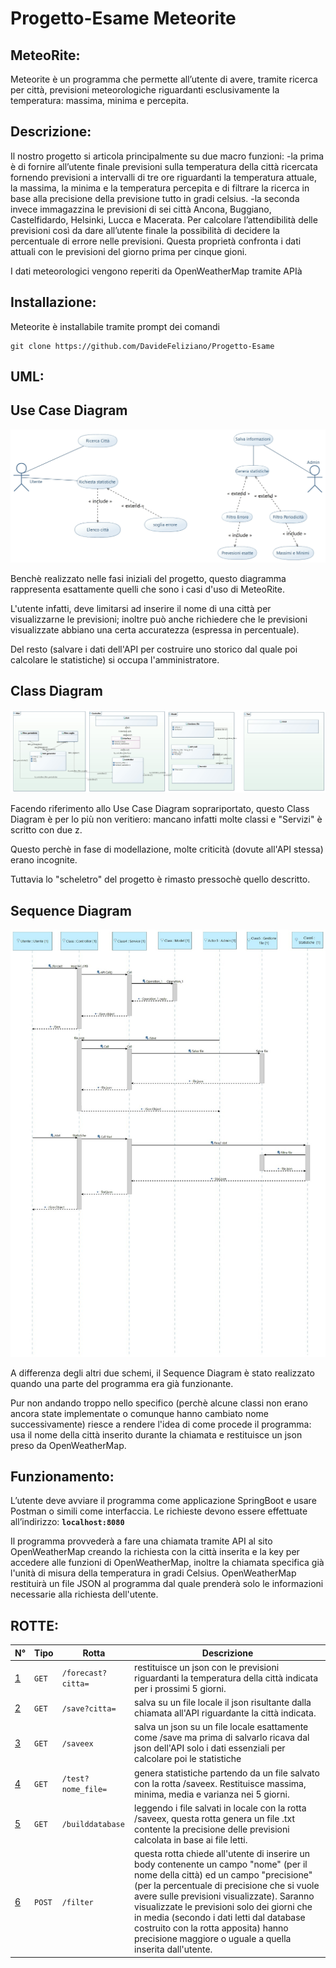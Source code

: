 # Progetto-Esame Meteorite 
## MeteoRite:
Meteorite è un programma che permette all’utente di avere, tramite ricerca per città, previsioni meteorologiche riguardanti
esclusivamente la temperatura: massima, minima e percepita.


## Descrizione:
Il nostro progetto si articola principalmente su  due macro funzioni: 
-la prima è di fornire all’utente finale previsioni sulla temperatura della città ricercata fornendo previsioni a intervalli 
di tre ore riguardanti la temperatura attuale, la massima, la minima e la temperatura percepita e di filtrare la ricerca in base 
alla precisione della previsione tutto in gradi celsius.
-la seconda invece immagazzina le previsioni di sei città Ancona, Buggiano, Castelfidardo, Helsinki,
Lucca e Macerata. Per calcolare l’attendibilità delle previsioni così da dare all’utente finale la possibilità di decidere 
la percentuale di errore nelle previsioni. Questa proprietà confronta i dati attuali con le previsioni del giorno prima per cinque gioni.

I dati meteorologici vengono  reperiti da OpenWeatherMap tramite APIà



## Installazione: 
Meteorite è installabile tramite prompt dei comandi 
```
git clone https://github.com/DavideFeliziano/Progetto-Esame
```


<a name="config"></a>

## UML:

## Use Case Diagram
![alt text](https://github.com/DavideFeliziano/Progetto-Esame/blob/main/usecasediagram.jpg?raw=true)

Benchè realizzato nelle fasi iniziali del progetto, questo diagramma rappresenta esattamente quelli che sono i casi d'uso di MeteoRite.

L'utente infatti, deve limitarsi ad inserire il nome di una città per visualizzarne le previsioni; inoltre può anche richiedere che le previsioni visualizzate abbiano una certa accuratezza (espressa in percentuale).

Del resto (salvare i dati dell'API per costruire uno storico dal quale poi calcolare le statistiche) si occupa l'amministratore.

## Class Diagram
![alt text](https://github.com/DavideFeliziano/Progetto-Esame/blob/main/esame.jpg?raw=true)

Facendo riferimento allo Use Case Diagram soprariportato, questo Class Diagram è per lo più non veritiero: mancano infatti molte classi e "Servizi" è scritto con due z.

Questo perchè in fase di modellazione, molte criticità (dovute all'API stessa) erano incognite.

Tuttavia lo "scheletro" del progetto è rimasto pressochè quello descritto.


## Sequence Diagram
![alt text](https://github.com/DavideFeliziano/Progetto-Esame/blob/main/secuencediagram.jpg?raw=true)

A differenza degli altri due schemi, il Sequence Diagram è stato realizzato quando una parte del programma era già funzionante.

Pur non andando troppo nello specifico (perchè alcune classi non erano ancora state implementate o comunque hanno cambiato nome successivamente) riesce a rendere l'idea di come procede il programma: usa il nome della città inserito durante la chiamata e restituisce un json preso da OpenWeatherMap.

## Funzionamento:
L’utente deve avviare il programma come applicazione SpringBoot e usare Postman o simili come interfaccia.
Le richieste devono essere effettuate all’indirizzo: 
**``` localhost:8080 ```**

Il programma provvederà a fare una chiamata tramite API al sito OpenWeatherMap creando la richiesta con la città inserita e la key per accedere alle funzioni di OpenWeatherMap,
inoltre la chiamata specifica già l'unità di misura della temperatura in gradi Celsius.
OpenWeatherMap restituirà un file JSON al programma dal quale prenderà solo le informazioni necessarie alla richiesta dell'utente.

## ROTTE:

N° | Tipo | Rotta | Descrizione
----- | ------------ | -------------------- | ----------------------
[1](#1) | ` GET ` | `/forecast?citta=` | restituisce un json con le previsioni riguardanti la temperatura della città indicata per i prossimi 5 giorni.
[2](#2) | ` GET ` | `/save?citta=` | salva su un file locale il json risultante dalla chiamata all'API riguardante la città indicata.
[3](#3) | ` GET ` | `/saveex` | salva un json su un file locale esattamente come /save ma prima di salvarlo ricava dal json dell'API solo i dati essenziali per calcolare poi le statistiche
[4](#4) | ` GET ` | `/test?nome_file=` | genera statistiche partendo da un file salvato con la rotta /saveex. Restituisce massima, minima, media e varianza nei 5 giorni.
[5](#5) | ` GET ` | `/builddatabase` | leggendo i file salvati in locale con la rotta /saveex, questa rotta genera un file .txt contente la precisione delle previsioni calcolata in base ai file letti.
[6](#6) | ` POST ` | `/filter` | questa rotta chiede all'utente di inserire un body contenente un campo "nome" (per il nome della città) ed un campo "precisione" (per la percentuale di precisione che si vuole avere sulle previsioni visualizzate). Saranno visualizzate le previsioni solo dei giorni che in media (secondo i dati letti dal database costruito con la rotta apposita) hanno precisione maggiore o uguale a quella inserita dall'utente.


